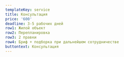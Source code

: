 ```yaml
---
templateKey: service
title: Консультация
price: '600'
deadline: 3-5 рабочих дней
row1: Жилой объект
row2: Перепланировка
row3: 2 правки
row4: Бриф + подборка при дальнейшем сотрудничестве
buttontext: Консультация
---
```


